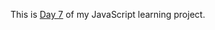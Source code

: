 This is <a href="https://cwang1996.github.io/ExchangeRate/">Day 7</a> of my JavaScript learning project.
